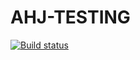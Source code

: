 # AHJ-TESTING

[![Build status](https://ci.appveyor.com/api/projects/status/jueqv151ecgao938?svg=true)](https://ci.appveyor.com/project/davmarat/testorg)